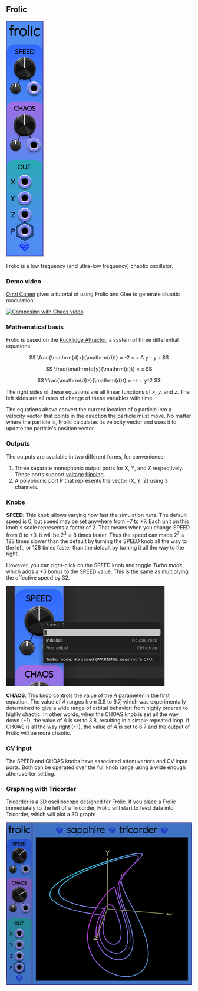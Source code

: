 ## Frolic

![Frolic](images/frolic.png)

Frolic is a low frequency (and ultra-low frequency) chaotic oscillator.

### Demo video

[Omri Cohen](https://omricohen-music.com/) gives a tutorial of using Frolic and Glee to generate chaotic modulation:

[![Composing with Chaos video](https://img.youtube.com/vi/OxAhUkqFE5c/0.jpg)](https://www.youtube.com/watch?v=OxAhUkqFE5c)

### Mathematical basis

Frolic is based on the [Rucklidge Attractor](http://www.3d-meier.de/tut19/Seite17.html),
a system of three differential equations

$$
\frac{\mathrm{d}x}{\mathrm{d}t} = -2 x + A y - y z
$$

$$
\frac{\mathrm{d}y}{\mathrm{d}t} = x
$$

$$
\frac{\mathrm{d}z}{\mathrm{d}t} = -z + y^2
$$

The right sides of these equations are all linear functions
of $x$, $y$, and $z$. The left sides are all rates of change
of these variables with time.

The equations above convert the current location
of a particle into a velocity vector that points in the direction
the particle must move. No matter where the particle is, Frolic calculates
its velocity vector and uses it to update the particle's position vector.

### Outputs

The outputs are available in two different forms, for convenience:

1. Three separate monophonic output ports for X, Y, and Z respectively.
   These ports support [voltage flipping](VoltageFlipping.md).
2. A polyphonic port P that represents the vector (X, Y, Z) using 3 channels.

### Knobs

**SPEED**: This knob allows varying how fast the simulation runs.
The default speed is 0, but speed may be set anywhere
from &minus;7 to +7. Each unit on this knob's scale represents a factor
of 2. That means when you change SPEED from 0 to +3, it will be $2^3=8$
times faster. Thus the speed can made $2^7=128$ times slower than the default
by turning the SPEED knob all the way to the left, or 128 times faster than
the default by turning it all the way to the right.

However, you can right-click on the SPEED knob and toggle *Turbo mode*,
which adds a +5 bonus to the SPEED value.
This is the same as multiplying the effective speed by 32.

![SPEED button context menu](images/chaos_speed_menu.png)

**CHAOS**: This knob controls the value of the $A$ parameter in the first equation.
The value of $A$ ranges from 3.8 to 6.7, which was experimentally determined
to give a wide range of orbital behavior: from highly ordered to highly chaotic.
In other words, when the CHOAS knob is set all the way down (&minus;1), the
value of $A$ is set to 3.8, resulting in a simple repeated loop.
If CHOAS is all the way right (+1), the value of $A$ is set to 6.7 and the
output of Frolic will be more chaotic.

### CV input
The SPEED and CHOAS knobs have associated attenuverters and CV input ports.
Both can be operated over the full knob range using a wide enough attenuverter setting.

### Graphing with Tricorder

[Tricorder](Tricorder.md) is a 3D oscilloscope designed for Frolic.
If you place a Frolic immediately to the left of a Tricorder, Frolic
will start to feed data into Tricorder, which will plot a 3D graph:

![Frolic and Tricorder](images/frolic_tricorder.png)
